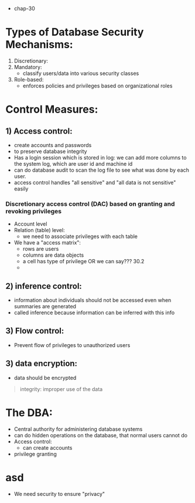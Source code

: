 - chap-30

# Types of Database Security Mechanisms:
1) Discretionary: 
2) Mandatory:
	- classify users/data into various security classes
3) Role-based: 
	- enforces policies and privileges based on organizational roles

# Control Measures:
## 1) Access control: 
- create accounts and passwords
- to preserve database integrity
- Has a login session which is stored in log: we can add more columns to the system log, which are user id and machine id
- can do database audit to scan the log file to see what was done by each user. 
- access control handles "all sensitive" and "all data is not sensitive" easily

### Discretionary access control (DAC) based on granting and revoking privileges
- Account level
- Relation (table) level:
	- we need to associate privileges with each table
- We have a "access matrix": 
	- rows are users 
	- columns are data objects 
	- a cell has type of privilege OR we can say??? 30.2
	-  
## 2) inference control:
- information about individuals should not be accessed even when summaries are generated 
- called inference because information can be inferred with this info
## 3) Flow control:
- Prevent flow of privileges to unauthorized users
## 3) data encryption:
- data should be encrypted

>integrity: improper use of the data
# The DBA:
- Central authority for administering database systems
- can do hidden operations on the database, that normal users cannot do
- Access control:
	- can create accounts
- privilege granting

# asd
- We need security to ensure "privacy"